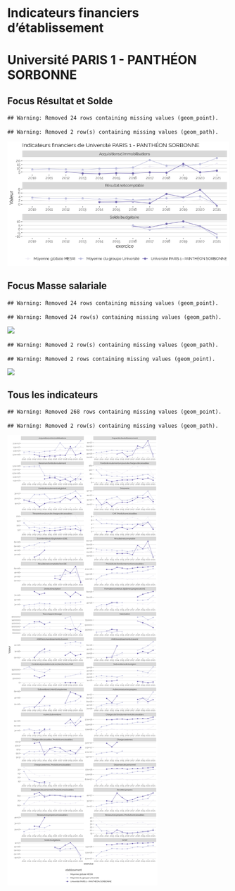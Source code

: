 Indicateurs financiers d’établissement
================

# Université PARIS 1 - PANTHÉON SORBONNE

## Focus Résultat et Solde

    ## Warning: Removed 24 rows containing missing values (geom_point).

    ## Warning: Removed 2 row(s) containing missing values (geom_path).

![](université_paris_1___panthéon_sorbonne_files/figure-gfm/etab.focus-1.png)<!-- -->

## Focus Masse salariale

    ## Warning: Removed 24 rows containing missing values (geom_point).

    ## Warning: Removed 24 row(s) containing missing values (geom_path).

![](université_paris_1___panthéon_sorbonne_files/figure-gfm/etab.focus.ms.et.pfe-1.png)<!-- -->

    ## Warning: Removed 2 row(s) containing missing values (geom_path).

    ## Warning: Removed 2 rows containing missing values (geom_point).

![](université_paris_1___panthéon_sorbonne_files/figure-gfm/etab.focus.ms.vs.pfe-1.png)<!-- -->

## Tous les indicateurs

    ## Warning: Removed 268 rows containing missing values (geom_point).

    ## Warning: Removed 2 row(s) containing missing values (geom_path).

![](université_paris_1___panthéon_sorbonne_files/figure-gfm/etab-1.png)<!-- -->
